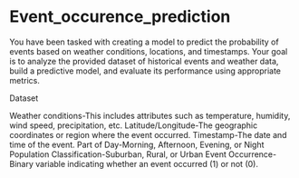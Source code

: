 # Event_occurence_prediction

You have been tasked with creating a model to predict the probability of events based on weather conditions, locations, and timestamps. Your goal is to analyze the provided dataset of historical events and weather data, build a predictive model, and evaluate its performance using appropriate metrics.

Dataset

Weather conditions-This includes attributes such as temperature, humidity, wind speed, precipitation, etc.
Latitude/Longitude-The geographic coordinates or region where the event occurred.
Timestamp-The date and time of the event.
Part of Day-Morning, Afternoon, Evening, or Night
Population Classification-Suburban, Rural, or Urban
Event Occurrence-Binary variable indicating whether an event occurred (1) or not (0).

